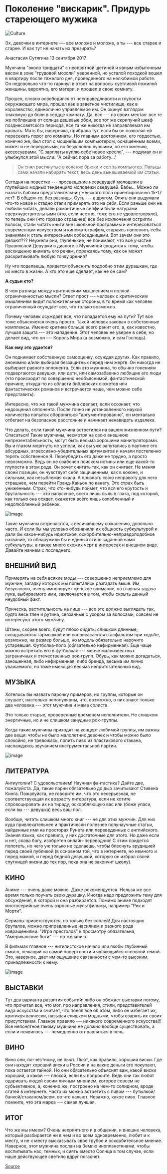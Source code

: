 Поколение "вискарик". Придурь стареющего мужика
===============================================

![Culture](2019-10-03-08-48-41.jpg)

Эх, девочки в интернете --- все моложе и моложе, а ты --- все старее и старее. И как тут не начать их презирать?

Анастасия Сутягина 13 сентября 2017

Мужчина "около тридцати" с неопрятной щетиной и явным избыточным весом в зоне "трудовой мозоли" уверенной, но усталой походкой вошел в квартиру после тяжелого дня, проведенного на нелюбимой работе. Он недовольно что-то гаркнул в ответ на вопросы суетливой пожилой женщины, вероятно, его матери, и прошел в свою комнату.

Прошел, словно освободился от несправедливости и глупости окружающего мира, прошел как в заветное чистилище, как в королевство, единолично управляемое им. Он окинул взглядом знакомую до боли в сердце комнату. Да, все --- на своих местах: все те же поблекшие от солнца дешевые обои, все тот же скрипучий шкаф позднесоветского периода, все та же никогда не заправляемая им кровать. Мать бы, наверняка, прибрала тут, если бы он позволял ей пересекать порог его комнаты. Но главным достоянием, его гордостью, конечно же, был стол с мощнейшим компьютером, оснащенным всеми, может и не передовыми, но безусловно лучшими, по его мнению, аксессуарами. "С зарплаты куплю себе новое кресло", --- подумал он и улыбнулся этой мысли: "А сейчас пора за работу..."

>Он снял растянутые в коленях брюки и сел за компьютер. Пальцы сами начали набирать текст, весь день вынашиваемой им статьи.

Сегодня на повестке --- просвещение несведущей молодежи в глупейших модных тенденциях молодежи сведущей. Бабы... Можно ли назвать бабами представительниц женского пола ориентировочно 15-17 лет?  В общем-то, без разницы. Суть --- в другом. Опять они выдумали что-то новое и стадно стали примерять это на себя. Если раньше они не любили читать, делали романтичные селфи и были натурами сверхчувствительными (что, если честно, тоже его не удовлетворяло), то теперь они (что гораздо страшнее) все без исключения остригли волосы, стали читать книги вне школьной программы и интересоваться современным искусством и кинематографом, стараясь наполнить себя знаниями и стать интересными собеседницами. Вот зачем они это делают??? Неужели они, глупенькие, не понимают, что все участие Правильной Девушки в диалоге с Мужчиной сводится к тому, чтобы восхищенно внимать его речам, поражаясь тому, как он может раскритиковать любую точку зрения?

Ну что поделаешь, придется объяснить подробно этим дурашкам, где их место в жизни. А кто это еще сделает, как не он сам?

**А судьи кто?**

В чем разница между критическим мышлением и полной ограниченностью мысли? Ответ прост --- человек с критическим мышлением видит положительные стороны, в то время как человек ограниченный осуждает все, что только возможно.

Почему человек осуждает все, что попадается ему на пути? Тут все тоже объясняется очень просто. Такой человек закован в собственные комплексы. Именно критика больше всего ранит его, а, как известно, лучшая защита --- это нападение. Этот человек не уверен в себе, но делает вид, что он --- Король Мира (а возможно, и сам Господь).

**Как ему это удается?**

Он поднимает собственную самооценку, осуждая других. Как правило, анонимно и/или выбирая беззащитных перед ним жертв. Он никогда не выбирает равного оппонента. Если это мужчина, то обычно гонениям подвергаются девушки, или дети, или самозабвенно любящие его люди (что происходит по совершенно необъяснимой, фантастической причине, откуда-то из области библейских сюжетов или фантастических романов и встречается чаще, чем можно себе представить).

Интересно, что же такой мужчина сделает, если осознает, что недооценил оппонента. После точно не установленного наукой количества попыток обороняться "аргументированно", он ментально отбегает на безопасное расстояние и начинает ненавидеть издалека.

Что делать, если такой мужчина встретился на вашем жизненном пути? Спасаться! Такие мужчины, несмотря на свою внешнюю непрезентабельность, могут быть весьма хорошими манипуляторами. Вы и глазом моргнуть не успели, как вы уже запутались в паутине его абсурдных, агрессивно-убедительных аргументов и начали постепенно терять собственное Я. Переубедить его даже не трудно, а просто невозможно. Ведь он не озабочен поиском истины или еще какой-то глупости в этом роде. Он хочет считать так, как он считает. Не меняя своей позиции, он чувствует себя защищенным, как в коконе, и сильным, как незыблемая скала. А признать свою неправоту для него страшнее, чем перейти Гранд-Каньон по канату. Это страх быть униженным. Страх, что кто-нибудь поймет, что вся его крутость и брутальность --- это напускное, всего лишь пыль в глаза, под которой, как только она осядет, окажется всего лишь озлобленный и недолюбленный ребенок.

![image](https://thisis.media/media/images/2018/04/20/baa1a60a-3759-4a14-a354-06b61211bda6.jpg)

Такие мужчины встречаются, к величайшему сожалению, довольно часто. И если бы мы условно обозначили их общность субкультурой и дали бы какое-нибудь идиотское, оскорбительно-неправдоподобное название, то обнаружили бы и единый стиль заданной нами субкультуры, а также много схожих черт в интересах и внешнем виде. Давайте начнем с последнего.

**ВНЕШНИЙ ВИД**
---------------

Примерять на себя всякие моды --- совершенно неприемлемо для мужчин, загадку которых мы попытались разгадать выше. Им, безусловно, очень импонирует женское внимание, но главная задача лукa, выбираемого ими, заключается в том, чтобы скрыть данный неудобный факт.

Прическа, растительность на лице --- все это должно выглядеть так, будто весь тлен и рутина, связанные с уходом за волосами, совсем не интересуют этого мужчину.

Штаны, скорее всего, будут плохо сидеть: слишком длинные, складываются гармошкой или соприкасаются с асфальтом при ходьбе, возможно, на размер больше, но модель обязательно нарочито устаревшая. Футболка-поло (обязательно нефирменная). Еще чаще можно встретить его в футболках --- мерче малоизвестных заграничных и отечественных рок-групп. Обувь, как можно догадаться, заношенная, либо нефирменная, либо бренда, весьма им лично уважаемого, но тоже имеющая весьма непритязательный вид.

**МУЗЫКА**
----------

Хотелось бы назвать парочку примеров, но группы, которые он слушает, настолько непопулярны, что, возможно, о них знают только два человека --- этот мужчина и мама солиста.

Это только старые, проверенные временем исполнители. Не слишком энергичные, но и не слишком занудные рок-группы.

Когда такие мужчины приходят на концерт любимой группы, им важны две вещи: чтобы не было малолетних девочек и чтобы можно было спокойно, не тревожась, попить пиво из пластикового стакана, наслаждаясь звучанием инструментальной партии.

![image](https://thisis.media/media/images/2018/04/20/306965f6-5011-4b62-a5f7-fd784ce4a121.jpg)

**ЛИТЕРАТУРА**
--------------

Антиутопии? С удовольствием! Научная фантастика? Дайте две, пожалуйста. Да, такие парни обязательно до дыр зачитывают Стивена Кинга. Пожалуйста, не говорите им, что это несерьезная, не соответствующая их возрасту литература, если не хотите спровоцировать их на тираду, оскорбляющую вас или (боже упаси, если вы --- девушка) весь ваш пол.

Вообще, читать слишком много книг --- не для этих мужчин. Для них куда привлекательнее и практически полезнее полунаучные статьи, найденные ими на просторах Рунета или переведенные с английского. Знания языка, как правило, у них достаточные для этого. Но даже если и нет, слава богу, изобретен онлайн-переводчик! С этим придется попотеть, но чего уж только не сделаешь, чтобы блеснуть эрудицией перед своей публикой (в основном той, что в интернете, но немного и перед мамой, и перед бедной девушкой, которую он избрал своей спутницей жизни до тех пор, пока она не закончит школу).

**КИНО**
--------

Аниме --- очень даже можно. Даже рекомендуется. Нельзя же все время только поучать свою дурашку. Иногда надо предложить тему для обсуждения, в которой и она разбирается. Помимо аниме подходят многосерийные очень взрослые мультфильмы, например "Рик и Морти".

Сериалы приветствуются, но только без соплей! Для настоящих бруталов, можно приправленные насилием и разного рода извращениями. "Игра престолов" к просмотру обязательна, "Американские боги" --- по желанию.

В фильмах главное --- нигилистское начало или якобы глубинный смысл, лежащий на самой поверхности и являющийся основной темой. Это, наверное, дает им ощущение связанности с чем-то высоким, принадлежности к нему.

![image](https://thisis.media/media/images/2018/04/20/d2eb6961-c2f5-4e13-8e68-3b5537f0804a.jpg)

**ВЫСТАВКИ**
------------

Тут два варианта развития событий: либо он обожает выставки потому, что прочитал все, что мог, про направления, стили, представителей вида искусства и считает, что понял все об этом, либо он избегает их, критикуя всячески, называя слишком модными, чтобы озарять их своих присутствием. Главное правило --- никакого современного искусства!!! Все непонятное такому мужчине не должно вообще существовать, а если и появилось --- немедленно отправляться в печь.

**ВИНО**
--------

Вино они, по-честному, не пьют. Пьют, как правило, хороший виски. Где они находят хороший виски в России и на какие деньги его покупают, пока остается тайной. Но они обязательно объяснят вам, какой виски хороший, а какой --- плохой, если вы попросите. Ведь они так любят одаривать людей своим личным мнением, которое совсем не субъективное, а, конечно же, построено на чем-то солидном, вроде статей в интернете. Часто их можно встретить с пивом --- бутылкой/банкой/стаканом/всем, во что нальют. Неважно, какое пиво. Главное помните, что эта марка --- самая лучшая.

**ИТОГ**
--------

Что же мы имеем? Очень неприятного и в общении, и внешне человека, который разбирается ни в чем и во всем одновременно, любит и к месту, и не к месту высказывать свое грубое и оскорбительное мнение. Наверное, этот мужчина послан на Землю инопланетянами, чтобы воспитывать нас, темных, и сиять вместо Солнца в том случае, если наше действующее светило вдруг погаснет.

[Source](https://thisis.media/kultura/pokolenie-viskarik-pridur-stareyushchego-muzhika)
